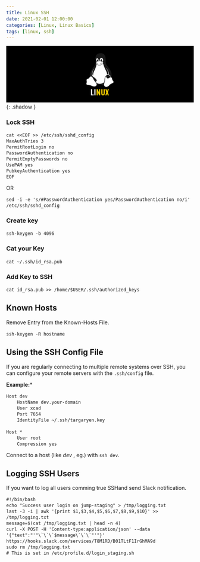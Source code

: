 ```yaml
---
title: Linux SSH
date: 2021-02-01 12:00:00
categories: [Linux, Linux Basics]
tags: [linux, ssh]
---
```

<script defer data-domain="senad-d.github.io" src="https://plus.seki.pro/js/script.js"></script>
![](https://github.com/senad-d/senad-d.github.io/blob/main/_media/images/linux-banner.png?raw=true){: .shadow }

### Lock SSH
```shell
cat <<EOF >> /etc/ssh/sshd_config
MaxAuthTries 3
PermitRootLogin no
PasswordAuthentication no
PermitEmptyPasswords no
UsePAM yes
PubkeyAuthentication yes
EOF
```
OR
```shell
sed -i -e 's/#PasswordAuthentication yes/PasswordAuthentication no/i' /etc/ssh/sshd_config
```

### Create key
```shell
ssh-keygen -b 4096
```

### Cat your Key
```shell
cat ~/.ssh/id_rsa.pub
```

### Add Key to SSH
```shell
cat id_rsa.pub >> /home/$USER/.ssh/authorized_keys
```

## Known Hosts
Remove Entry from the Known-Hosts File.
```shell
ssh-keygen -R hostname
```

## Using the SSH Config File

If you are regularly connecting to multiple remote systems over SSH, you can configure your remote servers with the `.ssh/config` file.

**Example:***
```shell
Host dev
    HostName dev.your-domain
    User xcad
	Port 7654
    IdentityFile ~/.ssh/targaryen.key

Host *
    User root
    Compression yes
```

Connect to a host (like *dev* , eg.) with `ssh dev`.

## Logging SSH Users

If you want to log all users comming true SSHand send Slack notification.

```shell
#!/bin/bash
echo "Success user login on jump-staging" > /tmp/logging.txt
last -3 -i | awk '{print $1,$3,$4,$5,$6,$7,$8,$9,$10}' >> /tmp/logging.txt
message=$(cat /tmp/logging.txt | head -n 4)
curl -X POST -H 'Content-type:application/json' --data '{"text":"'"\`\`\`$message\`\`\`"'"}' https://hooks.slack.com/services/T8M1RD/B01TLtF1IrGhMA9d
sudo rm /tmp/logging.txt
# This is set in /etc/profile.d/login_staging.sh
```